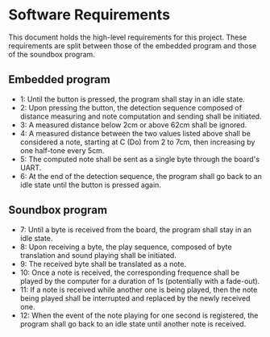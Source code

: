 Software Requirements
=====================

This document holds the high-level requirements for this project. These
requirements are split between those of the embedded program and those of the
soundbox program.

Embedded program
----------------

-   1: Until the button is pressed, the program shall stay in an idle state.
-   2: Upon pressing the button, the detection sequence composed of distance
    measuring and note computation and sending shall be initiated.
-   3: A measured distance below 2cm or above 62cm shall be ignored.
-   4: A measured distance between the two values listed above shall be
    considered a note, starting at C (Do) from 2 to 7cm, then increasing by one
    half-tone every 5cm.
-   5: The computed note shall be sent as a single byte through the board's
    UART.
-   6: At the end of the detection sequence, the program shall go back to an
    idle state until the button is pressed again.

Soundbox program
----------------

-   7: Until a byte is received from the board, the program shall stay in an
    idle state.
-   8: Upon receiving a byte, the play sequence, composed of byte translation
    and sound playing shall be initiated.
-   9: The received byte shall be translated as a note.
-   10: Once a note is received, the corresponding frequence shall be played by
    the computer for a duration of 1s (potentially with a fade-out).
-   11: If a note is received while another one is being played, then the note
    being played shall be interrupted and replaced by the newly received one.
-   12: When the event of the note playing for one second is registered, the
    program shall go back to an idle state until another note is received.
